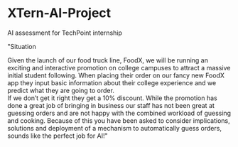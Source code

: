 # XTern-AI-Project
AI assessment for TechPoint internship

"Situation

Given the launch of our food truck line, FoodX, we will be running an exciting and interactive promotion on college campuses to attract a massive initial student following. 
When placing their order on our fancy new FoodX app they input basic information about their college experience and we predict what they are going to order.  
If we don’t get it right they get a 10% discount.
While the promotion has done a great job of bringing in business our staff has not been great at guessing orders and are not happy with the combined workload of guessing and cooking.
Because of this you have been asked to consider implications, solutions and deployment of a mechanism to automatically guess orders, sounds like the perfect job for AI!"
